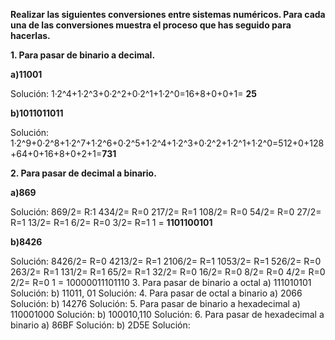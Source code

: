 **Realizar las siguientes conversiones entre sistemas numéricos. Para cada una de las conversiones muestra el proceso que has seguido para hacerlas.**

**1. Para pasar de binario a decimal.**

  **a)11001**
  
  Solución: 1·2^4+1·2^3+0·2^2+0·2^1+1·2^0=16+8+0+0+1= **25**  
       
  **b)1011011011** 
 
 Solución: 1·2^9+0·2^8+1·2^7+1·2^6+0·2^5+1·2^4+1·2^3+0·2^2+1·2^1+1·2^0=512+0+128+64+0+16+8+0+2+1=**731**
         
**2. Para pasar de decimal a binario.**

**a)869**
      
 Solución: 869/2= R:1 434/2= R=0 217/2= R=1 108/2= R=0 54/2= R=0 27/2= R=1 13/2= R=1 6/2= R=0 3/2= R=1 1 = **1101100101** 
         
 **b)8426**
 
 Solución: 8426/2= R=0 4213/2= R=1 2106/2= R=1 1053/2= R=1 526/2= R=0 263/2= R=1 131/2= R=1 65/2= R=1 32/2= R=0 16/2= R=0 8/2= R=0 4/2= R=0 2/2= R=0 1 = 10000011101110
3. Para pasar de binario a octal
         a) 111010101 Solución:
         b) 11011, 01 Solución:
4. Para pasar de octal a binario
         a) 2066 Solución:
         b) 14276 Solución:
5. Para pasar de binario a hexadecimal
        a) 110001000 Solución:
        b) 100010,110 Solución:
6. Para pasar de hexadecimal a binario
        a) 86BF Solución:
        b) 2D5E Solución: 
